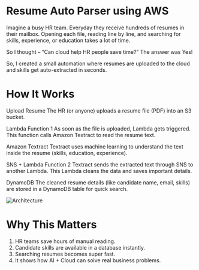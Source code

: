 # Resume Auto Parser using AWS

Imagine a busy HR team.
Everyday they receive hundreds of resumes in their mailbox.
Opening each file, reading line by line, and searching for skills, experience, or education takes a lot of time.

So I thought – “Can cloud help HR people save time?”
The answer was Yes! 

So, I created a small automation where resumes are uploaded to the cloud and skills get auto-extracted in seconds.

# How It Works

Upload Resume
The HR (or anyone) uploads a resume file (PDF) into an S3 bucket.

Lambda Function 1
As soon as the file is uploaded, Lambda gets triggered.
This function calls Amazon Textract to read the resume text.

Amazon Textract
Textract uses machine learning to understand the text inside the resume (skills, education, experience).

SNS + Lambda Function 2
Textract sends the extracted text through SNS to another Lambda.
This Lambda cleans the data and saves important details.

DynamoDB
The cleaned resume details (like candidate name, email, skills) are stored in a DynamoDB table for quick search.

![Architecture](image/Resume-Auto-Parser-Architecture.png)


# Why This Matters

1. HR teams save hours of manual reading.
2. Candidate skills are available in a database instantly.
3. Searching resumes becomes super fast.
4. It shows how AI + Cloud can solve real business problems.
